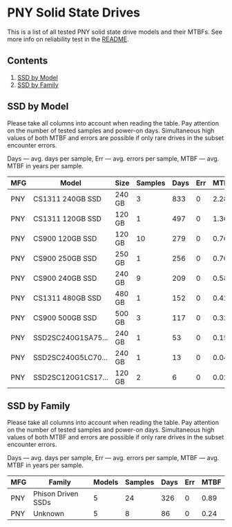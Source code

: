 PNY Solid State Drives
======================

This is a list of all tested PNY solid state drive models and their MTBFs. See
more info on reliability test in the [README](https://github.com/bsdhw/SMART).

Contents
--------

1. [ SSD by Model  ](#ssd-by-model)
2. [ SSD by Family ](#ssd-by-family)

SSD by Model
------------

Please take all columns into account when reading the table. Pay attention on the
number of tested samples and power-on days. Simultaneous high values of both MTBF
and errors are possible if only rare drives in the subset encounter errors.

Days — avg. days per sample,
Err  — avg. errors per sample,
MTBF — avg. MTBF in years per sample.

| MFG       | Model              | Size   | Samples | Days  | Err   | MTBF   |
|-----------|--------------------|--------|---------|-------|-------|--------|
| PNY       | CS1311 240GB SSD   | 240 GB | 3       | 833   | 0     | 2.28   |
| PNY       | CS1311 120GB SSD   | 120 GB | 1       | 497   | 0     | 1.36   |
| PNY       | CS900 120GB SSD    | 120 GB | 10      | 279   | 0     | 0.76   |
| PNY       | CS900 250GB SSD    | 250 GB | 1       | 256   | 0     | 0.70   |
| PNY       | CS900 240GB SSD    | 240 GB | 9       | 209   | 0     | 0.58   |
| PNY       | CS1311 480GB SSD   | 480 GB | 1       | 152   | 0     | 0.42   |
| PNY       | CS900 500GB SSD    | 500 GB | 3       | 117   | 0     | 0.32   |
| PNY       | SSD2SC240G1SA75... | 240 GB | 1       | 53    | 0     | 0.15   |
| PNY       | SSD2SC240G5LC70... | 240 GB | 1       | 13    | 0     | 0.04   |
| PNY       | SSD2SC120G1CS17... | 120 GB | 2       | 6     | 0     | 0.02   |

SSD by Family
-------------

Please take all columns into account when reading the table. Pay attention on the
number of tested samples and power-on days. Simultaneous high values of both MTBF
and errors are possible if only rare drives in the subset encounter errors.

Days — avg. days per sample,
Err  — avg. errors per sample,
MTBF — avg. MTBF in years per sample.

| MFG       | Family                 | Models | Samples | Days  | Err   | MTBF   |
|-----------|------------------------|--------|---------|-------|-------|--------|
| PNY       | Phison Driven SSDs     | 5      | 24      | 326   | 0     | 0.89   |
| PNY       | Unknown                | 5      | 8       | 86    | 0     | 0.24   |
